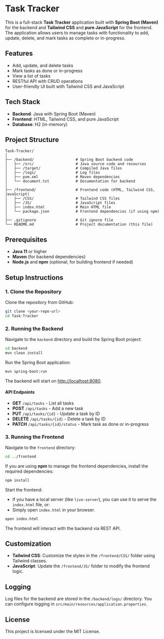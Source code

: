 # Task Tracker

This is a full-stack **Task Tracker** application built with **Spring Boot (Maven)** for the backend and **Tailwind CSS** and **pure JavaScript** for the frontend. The application allows users to manage tasks with functionality to add, update, delete, and mark tasks as complete or in-progress.

## Features

- Add, update, and delete tasks
- Mark tasks as done or in-progress
- View a list of tasks
- RESTful API with CRUD operations
- User-friendly UI built with Tailwind CSS and JavaScript

## Tech Stack

- **Backend**: Java with Spring Boot (Maven)
- **Frontend**: HTML, Tailwind CSS, and pure JavaScript
- **Database**: H2 (in-memory)

## Project Structure

```
Task-Tracker/
│
├── /backend/                   # Spring Boot backend code
│   ├── /src/                   # Java source code and resources
│   ├── /target/                # Compiled Java files
│   ├── /logs/                  # Log files
│   ├── pom.xml                 # Maven dependencies
│   └── document.txt            # Documentation for backend
│
├── /frontend/                  # Frontend code (HTML, Tailwind CSS, JavaScript)
│   ├── /CSS/                   # Tailwind CSS files
│   ├── /JS/                    # JavaScript files
│   ├── index.html              # Main HTML file
│   └── package.json            # Frontend dependencies (if using npm)
│
├── .gitignore                  # Git ignore file
└── README.md                   # Project documentation (this file)
```

## Prerequisites

- **Java 11** or higher
- **Maven** (for backend dependencies)
- **Node.js** and **npm** (optional, for building frontend if needed)

## Setup Instructions

### 1. Clone the Repository
Clone the repository from GitHub:

```bash
git clone <your-repo-url>
cd Task-Tracker
```

### 2. Running the Backend

Navigate to the `backend` directory and build the Spring Boot project:

```bash
cd backend
mvn clean install
```

Run the Spring Boot application:

```bash
mvn spring-boot:run
```

The backend will start on [http://localhost:8080](http://localhost:8080).

#### API Endpoints

- **GET** `/api/tasks` - List all tasks
- **POST** `/api/tasks` - Add a new task
- **PUT** `/api/tasks/{id}` - Update a task by ID
- **DELETE** `/api/tasks/{id}` - Delete a task by ID
- **PATCH** `/api/tasks/{id}/status` - Mark task as done or in-progress

### 3. Running the Frontend

Navigate to the `frontend` directory:

```bash
cd ../frontend
```

If you are using **npm** to manage the frontend dependencies, install the required dependencies:

```bash
npm install
```

Start the frontend:

- If you have a local server (like `live-server`), you can use it to serve the `index.html` file, or:
- Simply open `index.html` in your browser.

```bash
open index.html
```

The frontend will interact with the backend via REST API.

## Customization

- **Tailwind CSS**: Customize the styles in the `/frontend/CSS/` folder using Tailwind classes.
- **JavaScript**: Update the `/frontend/JS/` folder to modify the frontend logic.

## Logging

Log files for the backend are stored in the `/backend/logs/` directory. You can configure logging in `src/main/resources/application.properties`.

## License

This project is licensed under the MIT License.
